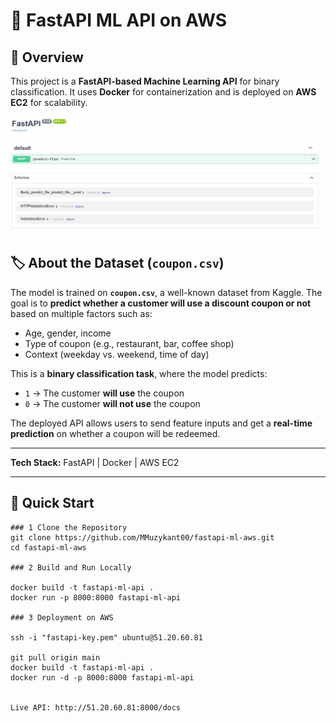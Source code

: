 # 🚀 FastAPI ML API on AWS  

## 📌 Overview  
This project is a **FastAPI-based Machine Learning API** for binary classification. It uses **Docker** for containerization and is deployed on **AWS EC2** for scalability.  
![FastAPI ML API](gif/Animation.gif)
## 🏷️ About the Dataset (`coupon.csv`)  

The model is trained on **`coupon.csv`**, a well-known dataset from Kaggle. The goal is to **predict whether a customer will use a discount coupon or not** based on multiple factors such as:  
- Age, gender, income  
- Type of coupon (e.g., restaurant, bar, coffee shop)  
- Context (weekday vs. weekend, time of day)  

This is a **binary classification task**, where the model predicts:  
- `1` → The customer **will use** the coupon  
- `0` → The customer **will not use** the coupon  

The deployed API allows users to send feature inputs and get a **real-time prediction** on whether a coupon will be redeemed.  

---
**Tech Stack:** FastAPI | Docker | AWS EC2  

---

## 🚀 Quick Start  



```
### 1 Clone the Repository  
git clone https://github.com/MMuzykant00/fastapi-ml-aws.git
cd fastapi-ml-aws

### 2 Build and Run Locally

docker build -t fastapi-ml-api .
docker run -p 8000:8000 fastapi-ml-api

### 3 Deployment on AWS

ssh -i "fastapi-key.pem" ubuntu@51.20.60.81

git pull origin main
docker build -t fastapi-ml-api .
docker run -d -p 8000:8000 fastapi-ml-api


Live API: http://51.20.60.81:8000/docs


